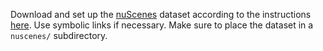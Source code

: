 Download and set up the [nuScenes](https://www.nuscenes.org/nuscenes#download) dataset according to the instructions [here](https://github.com/open-mmlab/mmdetection3d/blob/47285b3f1e9dba358e98fcd12e523cfd0769c876/docs/en/data_preparation.md). Use symbolic links if necessary. Make sure to place the dataset in a `nuscenes/` subdirectory.
